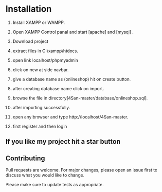 # Installation

1. Install XAMPP or WAMPP.

2. Open XAMPP Control panal and start [apache] and [mysql] .

3. Download project
    
4. extract files in C:\\xampp\htdocs\.

5. open link localhost/phpmyadmin

6. click on new at side navbar.

7. give a database name as (onlineshop) hit on create button.

8. after creating database name click on import.

9. browse the file in directory[4San-master/database/onlineshop.sql].

10. after importing successfully.

11. open any browser and type http://localhost/4San-master.

12. first register and then login


##  If you like my project hit a star button







## Contributing
Pull requests are welcome. For major changes, please open an issue first to discuss what you would like to change.

Please make sure to update tests as appropriate.
